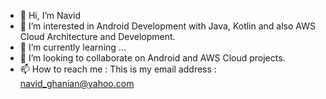 - 👋 Hi, I’m Navid
- 👀 I’m interested in Android Development with Java, Kotlin and also AWS Cloud Architecture and Development.
- 🌱 I’m currently learning ...
- 💞️ I’m looking to collaborate on Android and AWS Cloud projects.
- 📫 How to reach me : This is my email address : navid_ghanian@yahoo.com

<!---
navid1982/navid1982 is a ✨ special ✨ repository because its `README.md` (this file) appears on your GitHub profile.
You can click the Preview link to take a look at your changes.
--->
